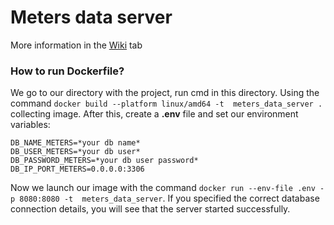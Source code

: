 # Meters data server
More information in the [Wiki](https://github.com/Danylo-Honcharenko/meters_data_server/wiki) tab
### How to run Dockerfile?
We go to our directory with the project, run 
cmd in this directory. Using the 
command `docker build --platform linux/amd64 -t 
meters_data_server .` collecting image. 
After this, create a **.env** file and set our 
environment variables:
```
DB_NAME_METERS=*your db name*
DB_USER_METERS=*your db user*
DB_PASSWORD_METERS=*your db user password*
DB_IP_PORT_METERS=0.0.0.0:3306
```
Now we launch our image with the command 
`docker run --env-file .env -p 8080:8080 -t 
meters_data_server`. If you specified the 
correct database connection details, 
you will see that the server started 
successfully.